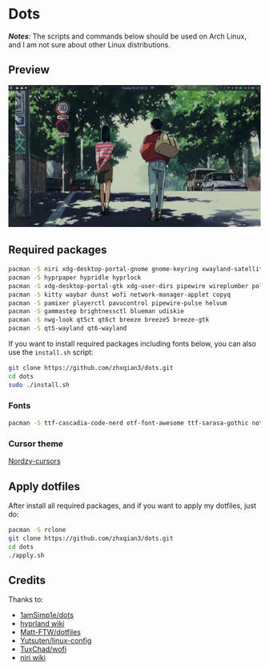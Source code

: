 # Dots
***Notes***: The scripts and commands below should be used on Arch Linux, and I am not sure about other Linux distributions.

## Preview
![preview](screenshot.png)

## Required packages
```sh
pacman -S niri xdg-desktop-portal-gnome gnome-keyring xwayland-satellite
pacman -S hyprpaper hypridle hyprlock
pacman -S xdg-desktop-portal-gtk xdg-user-dirs pipewire wireplumber polkit-kde-agent
pacman -S kitty waybar dunst wofi network-manager-applet copyq
pacman -S pamixer playerctl pavucontrol pipewire-pulse helvum
pacman -S gammastep brightnessctl blueman udiskie
pacman -S nwg-look qt5ct qt6ct breeze breeze5 breeze-gtk
pacman -S qt5-wayland qt6-wayland
```
If you want to install required packages including fonts below, you can also use the `install.sh` script: 
```sh
git clone https://github.com/zhxqian3/dots.git
cd dots
sudo ./install.sh
```

### Fonts
```sh
pacman -S ttf-cascadia-code-nerd otf-font-awesome ttf-sarasa-gothic noto-fonts-emoji tela-circle-icon-theme-nord
```

### Cursor theme
[Nordzy-cursors](https://github.com/guillaumeboehm/Nordzy-cursors)

## Apply dotfiles
After install all required packages, and if you want to apply my dotfiles, just do:
```sh
pacman -S rclone
git clone https://github.com/zhxqian3/dots.git
cd dots
./apply.sh
```

## Credits
Thanks to:
- [1amSimp1e/dots](https://github.com/1amSimp1e/dots)
- [hyprland wiki](https://wiki.hyprland.org/)
- [Matt-FTW/dotfiles](https://github.com/Matt-FTW/dotfiles)
- [Yutsuten/linux-config](https://github.com/Yutsuten/linux-config)
- [TuxChad/wofi](https://github.com/TuxChad/wofi)
- [niri wiki](https://github.com/YaLTeR/niri/wiki)
